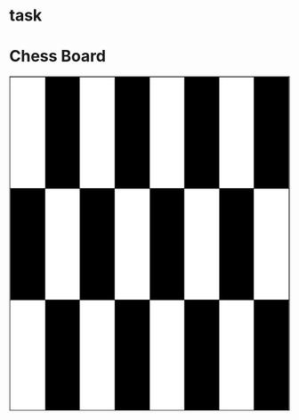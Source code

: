 # task
<!DOCTYPE html>
<html>
    <head>
        <title>Chess board</title>
    </head>
    <h1>Chess Board</h1>
    <body>
        <table align="center" width="600" height="600" border="1">
            <tr>
                <td width="200" height="200" bgcolor="white"></td>
                <td width="200" height="200" bgcolor="black"></td>
                <td width="200" height="200" bgcolor="white"></td>
                <td width="200" height="200" bgcolor="black"></td>
                <td width="200" height="200" bgcolor="white"></td>
                <td width="200" height="200" bgcolor="black"></td>
                <td width="200" height="200" bgcolor="white"></td>
                <td width="200" height="200" bgcolor="black"></td>
            </tr>
            <tr>
                <td width="200" height="200" bgcolor="black"></td>
                <td width="200" height="200" bgcolor="white"></td>
                <td width="200" height="200" bgcolor="black"></td>
                <td width="200" height="200" bgcolor="white"></td>
                <td width="200" height="200" bgcolor="black"></td>
                <td width="200" height="200" bgcolor="white"></td>
                <td width="200" height="200" bgcolor="black"></td>
                <td width="200" height="200" bgcolor="white"></td>
            </tr>    
            <tr>
                <td width="200" height="200" bgcolor="white"></td>
                <td width="200" height="200" bgcolor="black"></td>
                <td width="200" height="200" bgcolor="white"></td>
                <td width="200" height="200" bgcolor="black"></td>
                <td width="200" height="200" bgcolor="white"></td>
                <td width="200" height="200" bgcolor="black"></td>
                <td width="200" height="200" bgcolor="white"></td>
                <td width="200" height="200" bgcolor="black"></td>
            </tr>
            <tr>
                <td width="200" height="200" bgcolor="black"></td>
                <td width="200" height="200" bgcolor="white"></td>
                <td width="200" height="200" bgcolor="black"></td>
                <td width="200" height="200" bgcolor="white"></td>
                <td width="200" height="200" bgcolor="black"></td>
                <td width="200" height="200" bgcolor="white"></td>
                <td width="200" height="200" bgcolor="black"></td>
                <td width="200" height="200" bgcolor="white"></td>
            </tr>
            <tr>
                <td width="200" height="200" bgcolor="white"></td>
                <td width="200" height="200" bgcolor="black"></td>
                <td width="200" height="200" bgcolor="white"></td>
                <td width="200" height="200" bgcolor="black"></td>
                <td width="200" height="200" bgcolor="white"></td>
                <td width="200" height="200" bgcolor="black"></td>
                <td width="200" height="200" bgcolor="white"></td>
                <td width="200" height="200" bgcolor="black"></td>
            </tr>
            <tr>
                <td width="200" height="200" bgcolor="black"></td>
                <td width="200" height="200" bgcolor="white"></td>
                <td width="200" height="200" bgcolor="black"></td>
                <td width="200" height="200" bgcolor="white"></td>
                <td width="200" height="200" bgcolor="black"></td>
                <td width="200" height="200" bgcolor="white"></td>
                <td width="200" height="200" bgcolor="black"></td>
                <td width="200" height="200" bgcolor="white"></td>
            </tr>
            <tr>
                <td width="200" height="200" bgcolor="white"></td>
                <td width="200" height="200" bgcolor="black"></td>
                <td width="200" height="200" bgcolor="white"></td>
                <td width="200" height="200" bgcolor="black"></td>
                <td width="200" height="200" bgcolor="white"></td>
                <td width="200" height="200" bgcolor="black"></td>
                <td width="200" height="200" bgcolor="white"></td>
                <td width="200" height="200" bgcolor="black"></td>
            </tr>
        </table>
    </body>
</html>
